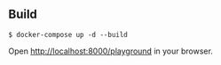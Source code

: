 ## Build

```
$ docker-compose up -d --build
```

Open <http://localhost:8000/playground> in your browser.
